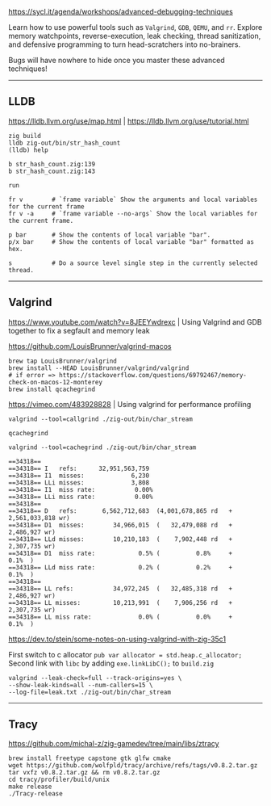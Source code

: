 https://sycl.it/agenda/workshops/advanced-debugging-techniques

Learn how to use powerful tools such as `Valgrind`, `GDB`, `QEMU`, and `rr`. Explore memory watchpoints, reverse-execution, leak checking, thread sanitization, and defensive programming to turn head-scratchers into no-brainers.

Bugs will have nowhere to hide once you master these advanced techniques!

- - -

## LLDB

https://lldb.llvm.org/use/map.html |
https://lldb.llvm.org/use/tutorial.html

```
zig build
lldb zig-out/bin/str_hash_count
(lldb) help

b str_hash_count.zig:139
b str_hash_count.zig:143

run

fr v 		# `frame variable` Show the arguments and local variables for the current frame
fr v -a		# `frame variable --no-args` Show the local variables for the current frame.

p bar 		# Show the contents of local variable "bar".
p/x bar 	# Show the contents of local variable "bar" formatted as hex.

s 			# Do a source level single step in the currently selected thread.
```

- - -

## Valgrind

https://www.youtube.com/watch?v=8JEEYwdrexc |
Using Valgrind and GDB together to fix a segfault and memory leak

https://github.com/LouisBrunner/valgrind-macos

```
brew tap LouisBrunner/valgrind
brew install --HEAD LouisBrunner/valgrind/valgrind
# if error => https://stackoverflow.com/questions/69792467/memory-check-on-macos-12-monterey
brew install qcachegrind
```

https://vimeo.com/483928828 |
Using valgrind for performance profiling
```
valgrind --tool=callgrind ./zig-out/bin/char_stream

qcachegrind
```

```
valgrind --tool=cachegrind ./zig-out/bin/char_stream

==34318==
==34318== I   refs:      32,951,563,759
==34318== I1  misses:             6,230
==34318== LLi misses:             3,808
==34318== I1  miss rate:           0.00%
==34318== LLi miss rate:           0.00%
==34318==
==34318== D   refs:       6,562,712,683  (4,001,678,865 rd   + 2,561,033,818 wr)
==34318== D1  misses:        34,966,015  (   32,479,088 rd   +     2,486,927 wr)
==34318== LLd misses:        10,210,183  (    7,902,448 rd   +     2,307,735 wr)
==34318== D1  miss rate:            0.5% (          0.8%     +           0.1%  )
==34318== LLd miss rate:            0.2% (          0.2%     +           0.1%  )
==34318==
==34318== LL refs:           34,972,245  (   32,485,318 rd   +     2,486,927 wr)
==34318== LL misses:         10,213,991  (    7,906,256 rd   +     2,307,735 wr)
==34318== LL miss rate:             0.0% (          0.0%     +           0.1%  )
```


https://dev.to/stein/some-notes-on-using-valgrind-with-zig-35c1

First switch to c allocator `pub var allocator = std.heap.c_allocator;`
Second link with `libc` by adding `exe.linkLibC();` to `build.zig`

```
valgrind --leak-check=full --track-origins=yes \
--show-leak-kinds=all --num-callers=15 \
--log-file=leak.txt ./zig-out/bin/char_stream
```

- - -

## Tracy

https://github.com/michal-z/zig-gamedev/tree/main/libs/ztracy

```build tracy profiler on macos
brew install freetype capstone gtk glfw cmake
wget https://github.com/wolfpld/tracy/archive/refs/tags/v0.8.2.tar.gz
tar vxfz v0.8.2.tar.gz && rm v0.8.2.tar.gz
cd tracy/profiler/build/unix
make release
./Tracy-release
```